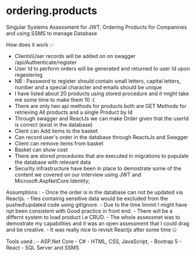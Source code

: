 # ordering.products
Singular Systems Assessment for JWT, Ordering Products for Companines and using SSMS to manage Database

How does it work  :-
  - Clients\User records will be added on on swagger /api/Authenticate/register
  - User Id to perform orders will be generated and returned to user Id upon regestering
  - NB : Password to register should contain small letters, capital letters, number and a special character and emails should be unique
  - I have listed about 20 products using stored procedure and it might take me some time to make them 10 :(
  - There are only two api methods for products both are GET Methods for retrieving All products and a single Product by Id
  - Through swagger and ReactJs we can make Order given that the userId is correct (exist in the database)
  - Client can Add items to the basket
  - Can record user's order in the database through ReactsJs and Swagger
  - Client can remove items from basket
  - Basket can show cost
  - There are stored procedures that are executed in migrations to populate the database with relevant data
  - Security infrastructure have been in place to demostrate some of the content we covered on our interview using JWT and Microsoft.AspNetCore.Identity;
  
  Assumptions :
    - Once the order is in the database can not be updated via Reactjs.
    - files containig sensitive data would be excluded from the pushed\updated code using gitIgnore.
    - Due to the time limmit I might have npt been consistent with Good practice in front end.
    - There will be a differnt system to load product i.e CRUD.
    - The whole assessmet was to demostrate my capabilities and it was an open assessment that I could drag and be creative.
    - It was really nice to revisit Reactjs after some time 🤐
    
  Tools used :
    - ASP.Net Core
    - C#
    - HTML, CSS, JavaScript,
    - Bootrap 5
    - React
    - SQL Server and SSMS
